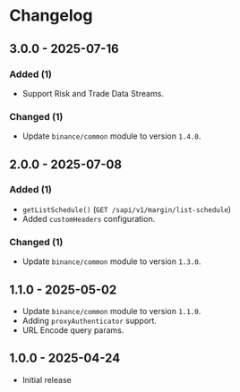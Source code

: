 # Changelog

## 3.0.0 - 2025-07-16

### Added (1)

- Support Risk and Trade Data Streams.

### Changed (1)

- Update `binance/common` module to version `1.4.0`.

## 2.0.0 - 2025-07-08

### Added (1)

- `getListSchedule()` (`GET /sapi/v1/margin/list-schedule`)
- Added `customHeaders` configuration.

### Changed (1)

- Update `binance/common` module to version `1.3.0`.

## 1.1.0 - 2025-05-02

- Update `binance/common` module to version `1.1.0`.
- Adding `proxyAuthenticator` support.
- URL Encode query params.

## 1.0.0 - 2025-04-24

- Initial release